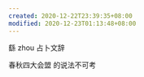 ```yaml
---
created: 2020-12-22T23:39:35+08:00
modified: 2020-12-23T01:13:48+08:00
---
```


繇 zhou 占卜文辞

春秋四大会盟 的说法不可考